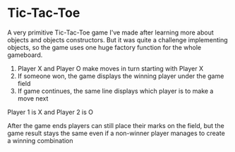 # Tic-Tac-Toe

A very primitive Tic-Tac-Toe game I've made after learning more about objects and objects constructors. But it was quite a challenge implementing objects, so the game uses one huge factory function for the whole gameboard.

1. Player X and Player O make moves in turn starting with Player X
2. If someone won, the game displays the winning player under the game field
3. If game continues, the same line displays which player is to make a move next

Player 1 is X and Player 2 is O

After the game ends players can still place their marks on the field, but the game result stays the same even if a non-winner player manages to create a winning combination
